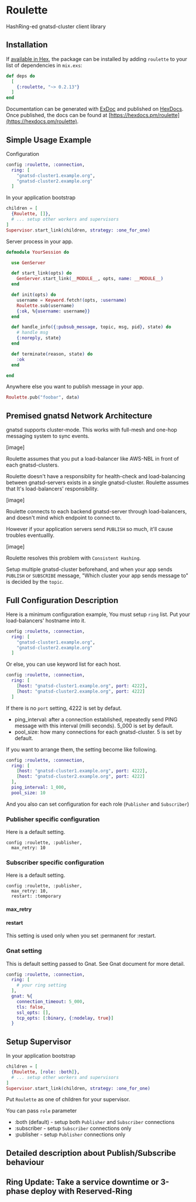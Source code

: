 # Roulette

HashRing-ed gnatsd-cluster client library

## Installation

If [available in Hex](https://hex.pm/docs/publish), the package can be installed
by adding `roulette` to your list of dependencies in `mix.exs`:

```elixir
def deps do
  [
    {:roulette, "~> 0.2.13"}
  ]
end
```

Documentation can be generated with [ExDoc](https://github.com/elixir-lang/ex_doc)
and published on [HexDocs](https://hexdocs.pm). Once published, the docs can
be found at [https://hexdocs.pm/roulette](https://hexdocs.pm/roulette).

## Simple Usage Example

Configuration

```elixir
config :roulette, :connection,
  ring: [
    "gnatsd-cluster1.example.org",
    "gnatsd-cluster2.example.org"
  ]

```

In your application bootstrap

```elixir
children = [
  {Roulette, []},
  # ... setup other workers and supervisors
]
Supervisor.start_link(children, strategy: :one_for_one)
```

Server process in your app.

```elixir
defmodule YourSession do

  use GenServer

  def start_link(opts) do
    GenServer.start_link(__MODULE__, opts, name: __MODULE__)
  end

  def init(opts) do
    username = Keyword.fetch!(opts, :username)
    Roulette.sub(username)
    {:ok, %{username: username}}
  end

  def handle_info({:pubsub_message, topic, msg, pid}, state) do
    # handle msg
    {:noreply, state}
  end

  def terminate(reason, state) do
    :ok
  end

end
```

Anywhere else you want to publish message in your app.

```elixir
Roulette.pub("foobar", data)
```

## Premised gnatsd Network Architecture

gnatsd supports cluster-mode. This works with full-mesh and one-hop messaging system to sync events.

[image]

Roulette assumes that you put a load-balancer like AWS-NBL in front of each gnatsd-clusters.

Roulette doesn't have a responsiblity for health-check and load-balancing between gnatsd-servers
exists in a single gnatsd-cluster.
Roulette assumes that It's load-balancers' responsibility.

[image]

Roulette connects to each backend gnatsd-server through load-balancers,
and doesn't mind which endpoint to connect to.

However if your application servers send `PUBLISH` so much,
it'll cause troubles eventuallly.

[image]

Roulette resolves this problem with `Consistent Hashing`.

Setup multiple gnatsd-cluster beforehand, and when your app sends
`PUBLISH` or `SUBSCRIBE` message,
"Which cluster your app sends message to" is decided by the `topic`.

## Full Configuration Description

Here is a minimum configuration example,
You must setup `ring` list.
Put your load-balancers' hostname into it.

```elixir
config :roulette, :connection,
  ring: [
    "gnatsd-cluster1.example.org",
    "gnatsd-cluster2.example.org"
  ]

```

Or else, you can use keyword list for each host.

```elixir
config :roulette, :connection,
  ring: [
    [host: "gnatsd-cluster1.example.org", port: 4222],
    [host: "gnatsd-cluster2.example.org", port: 4222]
  ]

```

If there is no `port` setting, 4222 is set by defaut.

- ping_interval: after a connection established, repeatedly send PING message with this interval (milli seconds). 5_000 is set by default.
- pool_size: how many connections for each gnatsd-cluster. 5 is set by default.

If you want to arrange them, the setting become like following.

```elixir
config :roulette, :connection,
  ring: [
    [host: "gnatsd-cluster1.example.org", port: 4222],
    [host: "gnatsd-cluster2.example.org", port: 4222]
  ],
  ping_interval: 1_000,
  pool_size: 10

```

And you also can set configuration for each role (`Publisher` and `Subscriber`)

### Publisher specific configuration

Here is a default setting.

```
config :roulette, :publisher,
  max_retry: 10
```

### Subscriber specific configuration

Here is a default setting.

```
config :roulette, :publisher,
  max_retry: 10,
  restart: :temporary
```

#### max_retry
#### restart

This setting is used only when you set :permanent for :restart.


### Gnat setting

This is default setting passed to Gnat.
See Gnat document for more detail.

```elixir
config :roulette, :connection,
  ring: [
    # your ring setting
  ],
  gnat: %{
    connection_timeout: 5_000,
    tls: false,
    ssl_opts: [],
    tcp_opts: [:binary, {:nodelay, true}]
  }

```

## Setup Supervisor

In your application bootstrap

```elixir
children = [
  {Roulette, [role: :both]},
  # ... setup other workers and supervisors
]
Supervisor.start_link(children, strategy: :one_for_one)
```

Put `Roulette` as one of children for your supervisor.

You can pass `role` parameter

- :both (default) - setup both `Publisher` and `Subscriber` connections
- :subscriber - setup `Subscriber` connections only
- :publisher - setup `Publisher` connections only

## Detailed description about Publish/Subscribe behaviour

## Ring Update: Take a service downtime or 3-phase deploy with Reserved-Ring

